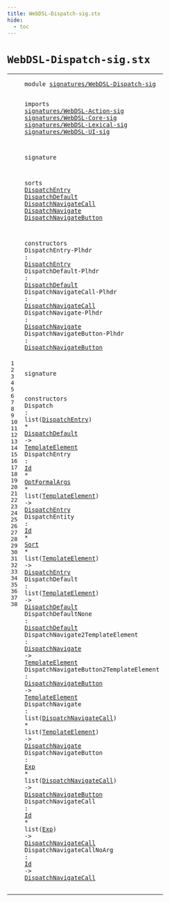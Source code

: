```yaml
---
title: WebDSL-Dispatch-sig.stx
hide:
  - toc
---
```


# `WebDSL-Dispatch-sig.stx`



[pdmosses/webdsl-statix/webdslstatix/src-gen/statix/signatures/WebDSL-Dispatch-sig.stx]: https://github.com/pdmosses/webdsl-statix/blob/master/webdslstatix/src-gen/statix/signatures/WebDSL-Dispatch-sig.stx "The source file on GitHub"

<div class="stx"><table class="highlighttable"><tbody><tr><td class="linenos"><div class="linenodiv"><pre><span></span>1
2
3
4
5
6
7
8
9
10
11
12
13
14
15
16
17
18
19
20
21
22
23
24
25
26
27
28
29
30
31
32
33
34
35
36
37
38
</pre></div></td>
<td class="code"><pre><code><span class="keyword">module</span> <a href="../webdsl-statix-sig.stx#signatures/WebDSL-Dispatch-sig_282_312" id="signatures/WebDSL-Dispatch-sig_7_37" title="Referenced at ../webdsl-statix-sig.stx line 11">signatures/WebDSL-Dispatch-sig</a>

<span class="keyword">imports</span>
  <a href="../WebDSL-Action-sig.stx#signatures/WebDSL-Action-sig_7_35" id="signatures/WebDSL-Action-sig_49_77" title="Defined at ../WebDSL-Action-sig.stx line 1">signatures/WebDSL-Action-sig</a>
  <a href="../WebDSL-Core-sig.stx#signatures/WebDSL-Core-sig_7_33" id="signatures/WebDSL-Core-sig_80_106" title="Defined at ../WebDSL-Core-sig.stx line 1">signatures/WebDSL-Core-sig</a>
  <a href="../WebDSL-Lexical-sig.stx#signatures/WebDSL-Lexical-sig_7_36" id="signatures/WebDSL-Lexical-sig_109_138" title="Defined at ../WebDSL-Lexical-sig.stx line 1">signatures/WebDSL-Lexical-sig</a>
  <a href="../WebDSL-UI-sig.stx#signatures/WebDSL-UI-sig_7_31" id="signatures/WebDSL-UI-sig_141_165" title="Defined at ../WebDSL-UI-sig.stx line 1">signatures/WebDSL-UI-sig</a>

<span class="keyword">signature</span>

  <span class="keyword">sorts</span>
    <a href="#DispatchEntry_339_352" id="DispatchEntry_190_203" title="Referenced at line 19, 28, 29, 30">DispatchEntry</a>
    <a href="#DispatchDefault_381_396" id="DispatchDefault_208_223" title="Referenced at line 20, 28, 31, 32">DispatchDefault</a>
    <a href="#DispatchNavigateCall_430_450" id="DispatchNavigateCall_228_248" title="Referenced at line 21, 35, 36, 37, 38">DispatchNavigateCall</a>
    <a href="#DispatchNavigate_480_496" id="DispatchNavigate_253_269" title="Referenced at line 22, 33, 35">DispatchNavigate</a>
    <a href="#DispatchNavigateButton_532_554" id="DispatchNavigateButton_274_296" title="Referenced at line 23, 34, 36">DispatchNavigateButton</a>

  <span class="keyword">constructors</span>
    <span id="DispatchEntry-Plhdr_317_336" title="Not referenced locally, nor via imports">DispatchEntry-Plhdr</span> : <a href="#DispatchEntry_190_203" id="DispatchEntry_339_352" title="Defined at line 12">DispatchEntry</a>
    <span id="DispatchDefault-Plhdr_357_378" title="Not referenced locally, nor via imports">DispatchDefault-Plhdr</span> : <a href="#DispatchDefault_208_223" id="DispatchDefault_381_396" title="Defined at line 13">DispatchDefault</a>
    <span id="DispatchNavigateCall-Plhdr_401_427" title="Not referenced locally, nor via imports">DispatchNavigateCall-Plhdr</span> : <a href="#DispatchNavigateCall_228_248" id="DispatchNavigateCall_430_450" title="Defined at line 14">DispatchNavigateCall</a>
    <span id="DispatchNavigate-Plhdr_455_477" title="Not referenced locally, nor via imports">DispatchNavigate-Plhdr</span> : <a href="#DispatchNavigate_253_269" id="DispatchNavigate_480_496" title="Defined at line 15">DispatchNavigate</a>
    <span id="DispatchNavigateButton-Plhdr_501_529" title="Not referenced locally, nor via imports">DispatchNavigateButton-Plhdr</span> : <a href="#DispatchNavigateButton_274_296" id="DispatchNavigateButton_532_554" title="Defined at line 16">DispatchNavigateButton</a>

<span class="keyword">signature</span>

  <span class="keyword">constructors</span>
    <span id="Dispatch_586_594" title="Not referenced locally, nor via imports">Dispatch</span> : <span class="keyword">list</span>(<a href="#DispatchEntry_190_203" id="DispatchEntry_602_615" title="Defined at line 12">DispatchEntry</a>) * <a href="#DispatchDefault_208_223" id="DispatchDefault_619_634" title="Defined at line 13">DispatchDefault</a> -&gt; <a href="../WebDSL-UI-sig.stx#TemplateElement_256_271" id="TemplateElement_638_653" title="Defined at ../WebDSL-UI-sig.stx line 15">TemplateElement</a>
    <span id="DispatchEntry_658_671" title="Not referenced locally, nor via imports">DispatchEntry</span> : <a href="../WebDSL-Lexical-sig.stx#Id_194_196" id="Id_674_676" title="Defined at ../WebDSL-Lexical-sig.stx line 14">Id</a> * <a href="../WebDSL-Core-sig.stx#OptFormalArgs_178_191" id="OptFormalArgs_679_692" title="Defined at ../WebDSL-Core-sig.stx line 12">OptFormalArgs</a> * <span class="keyword">list</span>(<a href="../WebDSL-UI-sig.stx#TemplateElement_256_271" id="TemplateElement_700_715" title="Defined at ../WebDSL-UI-sig.stx line 15">TemplateElement</a>) -&gt; <a href="#DispatchEntry_190_203" id="DispatchEntry_720_733" title="Defined at line 12">DispatchEntry</a>
    <span id="DispatchEntity_738_752" title="Not referenced locally, nor via imports">DispatchEntity</span> : <a href="../WebDSL-Lexical-sig.stx#Id_194_196" id="Id_755_757" title="Defined at ../WebDSL-Lexical-sig.stx line 14">Id</a> * <a href="../WebDSL-Core-sig.stx#Sort_280_284" id="Sort_760_764" title="Defined at ../WebDSL-Core-sig.stx line 17">Sort</a> * <span class="keyword">list</span>(<a href="../WebDSL-UI-sig.stx#TemplateElement_256_271" id="TemplateElement_772_787" title="Defined at ../WebDSL-UI-sig.stx line 15">TemplateElement</a>) -&gt; <a href="#DispatchEntry_190_203" id="DispatchEntry_792_805" title="Defined at line 12">DispatchEntry</a>
    <span id="DispatchDefault_810_825" title="Not referenced locally, nor via imports">DispatchDefault</span> : <span class="keyword">list</span>(<a href="../WebDSL-UI-sig.stx#TemplateElement_256_271" id="TemplateElement_833_848" title="Defined at ../WebDSL-UI-sig.stx line 15">TemplateElement</a>) -&gt; <a href="#DispatchDefault_208_223" id="DispatchDefault_853_868" title="Defined at line 13">DispatchDefault</a>
    <span id="DispatchDefaultNone_873_892" title="Not referenced locally, nor via imports">DispatchDefaultNone</span> : <a href="#DispatchDefault_208_223" id="DispatchDefault_895_910" title="Defined at line 13">DispatchDefault</a>
    <span id="DispatchNavigate2TemplateElement_915_947" title="Not referenced locally, nor via imports">DispatchNavigate2TemplateElement</span> : <a href="#DispatchNavigate_253_269" id="DispatchNavigate_950_966" title="Defined at line 15">DispatchNavigate</a> -&gt; <a href="../WebDSL-UI-sig.stx#TemplateElement_256_271" id="TemplateElement_970_985" title="Defined at ../WebDSL-UI-sig.stx line 15">TemplateElement</a>
    <span id="DispatchNavigateButton2TemplateElement_990_1028" title="Not referenced locally, nor via imports">DispatchNavigateButton2TemplateElement</span> : <a href="#DispatchNavigateButton_274_296" id="DispatchNavigateButton_1031_1053" title="Defined at line 16">DispatchNavigateButton</a> -&gt; <a href="../WebDSL-UI-sig.stx#TemplateElement_256_271" id="TemplateElement_1057_1072" title="Defined at ../WebDSL-UI-sig.stx line 15">TemplateElement</a>
    <span id="DispatchNavigate_1077_1093" title="Not referenced locally, nor via imports">DispatchNavigate</span> : <span class="keyword">list</span>(<a href="#DispatchNavigateCall_228_248" id="DispatchNavigateCall_1101_1121" title="Defined at line 14">DispatchNavigateCall</a>) * <span class="keyword">list</span>(<a href="../WebDSL-UI-sig.stx#TemplateElement_256_271" id="TemplateElement_1130_1145" title="Defined at ../WebDSL-UI-sig.stx line 15">TemplateElement</a>) -&gt; <a href="#DispatchNavigate_253_269" id="DispatchNavigate_1150_1166" title="Defined at line 15">DispatchNavigate</a>
    <span id="DispatchNavigateButton_1171_1193" title="Not referenced locally, nor via imports">DispatchNavigateButton</span> : <a href="../WebDSL-Action-sig.stx#Exp_404_407" id="Exp_1196_1199" title="Defined at ../WebDSL-Action-sig.stx line 25">Exp</a> * <span class="keyword">list</span>(<a href="#DispatchNavigateCall_228_248" id="DispatchNavigateCall_1207_1227" title="Defined at line 14">DispatchNavigateCall</a>) -&gt; <a href="#DispatchNavigateButton_274_296" id="DispatchNavigateButton_1232_1254" title="Defined at line 16">DispatchNavigateButton</a>
    <span id="DispatchNavigateCall_1259_1279" title="Not referenced locally, nor via imports">DispatchNavigateCall</span> : <a href="../WebDSL-Lexical-sig.stx#Id_194_196" id="Id_1282_1284" title="Defined at ../WebDSL-Lexical-sig.stx line 14">Id</a> * <span class="keyword">list</span>(<a href="../WebDSL-Action-sig.stx#Exp_404_407" id="Exp_1292_1295" title="Defined at ../WebDSL-Action-sig.stx line 25">Exp</a>) -&gt; <a href="#DispatchNavigateCall_228_248" id="DispatchNavigateCall_1300_1320" title="Defined at line 14">DispatchNavigateCall</a>
    <span id="DispatchNavigateCallNoArg_1325_1350" title="Not referenced locally, nor via imports">DispatchNavigateCallNoArg</span> : <a href="../WebDSL-Lexical-sig.stx#Id_194_196" id="Id_1353_1355" title="Defined at ../WebDSL-Lexical-sig.stx line 14">Id</a> -&gt; <a href="#DispatchNavigateCall_228_248" id="DispatchNavigateCall_1359_1379" title="Defined at line 14">DispatchNavigateCall</a>
</code></pre></td></tr></tbody></table></div>